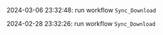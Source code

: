2024-03-06 23:32:48: run workflow `Sync_Download` 

2024-02-28 23:32:26: run workflow `Sync_Download` 


